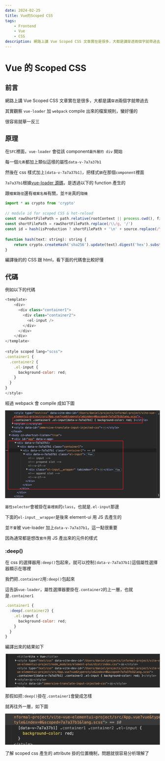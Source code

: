 ```yaml
---
date: 2024-02-25
title: Vue的Scoped CSS
tags:
    - Frontend
    - Vue
    - CSS
description: 網路上講 Vue Scoped CSS 文章實在是很多，大都是講穿透兩個字就帶過去，其實觀察vue-loader加webpack compile 出來的檔案規則，蠻好懂的，對一些場景很容易就舉一反三，順便帶一下data-v-7a7a37b1這看似亂碼的屬性，是怎麼產生的...
---
```


# Vue 的 Scoped CSS

## 前言

網路上講 Vue Scoped CSS 文章實在是很多，大都是講`穿透`兩個字就帶過去

其實觀察 `vue-loader` 加 `webpack` compile 出來的檔案規則，蠻好懂的

很容易就舉一反三

## 原理

在`SFC`裡面，`vue-loader` 會從該 component`最外層的 div` 開始

每一個`元素`都加上類似這樣的屬性`data-v-7a7a37b1`

然後在 css 樣式加上`[data-v-7a7a37b1]`，把樣式`鎖`在那個`component`裡面

`7a7a37b1`根據[vue-loader 源碼](https://github.dev/vuejs/vue-loader)，是透過以下的 function 產生的

跟`檔案路徑`還有`檔案名稱`有關，並`不是`真的`隨機`

```js
import * as crypto from 'crypto'

// module id for scoped CSS & hot-reload
const rawShortFilePath = path.relative(rootContext || process.cwd(), filename).replace(/^(\.\.[\/\\])+/, '')
const shortFilePath = rawShortFilePath.replace(/\\/g, '/')
const id = hash(isProduction ? shortFilePath + '\n' + source.replace(/\r\n/g, '\n') : shortFilePath)

function hash(text: string): string {
    return crypto.createHash('sha256').update(text).digest('hex').substring(0, 8)
}
```

編譯後的的 CSS 跟 html，看下面的代碼會比較好懂

## 代碼

例如以下的代碼

```js
<template>
    <div>
      <div class="container1">
        <div class="container2">
          <el-input />
        </div>
      </div>
    </div>
</template>

<style scoped lang="scss">
.container1 {
  .container2 {
    .el-input {
      background-color: red;
    }
  }
}
</style>
```

經過 webpack 會 compile 成如下圖

![scoped css](../../images/2024-02-25_scoped_css/01.png)

`屬性selector`會被掛在`最裡面`的`class`，也就是`.el-input`那邊

下面的`el-input__wrapper`是後來 element-ui 用 JS 去產生的

並`不會`被 vue-loader 加上`data-v-7a7a37b1`，這一點很重要

因為通常都是想改`套件`用 JS 產出來的元件的樣式

### :deep()

在 css 的選擇器用`:deep()`包起來，就可以控制`[data-v-7a7a37b1]`這個屬性選擇器顯示在哪裡

我們把`.container2`用`:deep()`包起來

這告訴`vue-loader`，屬性選擇器要掛在`.container2`的上一層，也就是`.container1`

```js
.container1 {
  :deep(.container2) {
    .el-input {
      background-color: red;
    }
  }
}
```

編譯出來的結果如下

![:deep](../../images/2024-02-25_scoped_css/02.png)

那假如把`:deep()`掛在`.container1`會變成怎樣

就再往外一層，如下圖

![:deep](../../images/2024-02-25_scoped_css/03.png)

了解 scoped css 產生的 attribute 掛的位置機制，問題就很容易分析理解了

<Comment />
